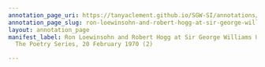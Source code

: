 ```yaml
---
annotation_page_uri: https://tanyaclement.github.io/SGW-SI/annotations/ron-loewinsohn-and-robert-hogg-at-sir-george-williams-university-the-poetry-series-20-february-1970-2--canvas-1-toc.json
annotation_page_slug: ron-loewinsohn-and-robert-hogg-at-sir-george-williams-university-the-poetry-series-20-february-1970-2--canvas-1-toc
layout: annotation_page
manifest_label: Ron Loewinsohn and Robert Hogg at Sir George Williams University,
  The Poetry Series, 20 February 1970 (2)

---
```

